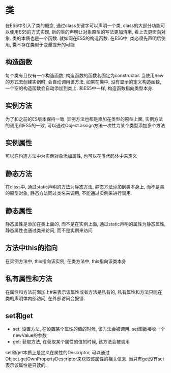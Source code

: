 # 类

在ES6中引入了类的概念, 通过class关键字可以声明一个类, class的大部分功能可以使用ES5的方式实现, 新的类的声明让对象原型的写法更加清晰, 看上去更面向对象. 类的本质也是一个函数. 就如同在ES5的构造函数. 在ES6中, 类必须先声明后使用, 类不存在类似于变量提升的可能

## 构造函数

每个类有且仅有一个构造函数, 构造函数的函数名固定为constructor. 当使用new的方式去创建实例时, 会自动调用该方法, 如果在类中, 没有显示的定义构造函数, 一个空的构造函数会自动添加到类上. 和ES5中一样, 构造函数指向类型本身. 

## 实例方法

为了和之前的ES版本保持一致, 实例方法也都是添加在类型的原型上面, 实例方法的调用和ES5的一致, 可以通过Object.assign方法一次性为某个类型添加多个方法

## 实例属性

可以在构造方法中为实例对象添加属性, 也可以在类代码体中来定义

## 静态方法

在class中, 通过static声明的方法为静态方法, 静态方法添加到类本身上, 而不是类的原型对象, 静态方法同过类名来调用, 不能通过实例来进行调用.

## 静态属性

静态属性是添加在类上面的, 而不是在实例上面, 通过static声明的属性为静态属性, 静态属性也通过类来访问, 而不是实例来访问

## 方法中this的指向

在实例方法中, this指向该实例; 在类方法中, this指向该类本身

## 私有属性和方法

在属性和方法前面加上#来表示该属性或者方法是私有的, 私有属性和方法只能在类的声明体内部访问, 在外部访问会报错.

## set和get

* set: 设置方法, 在设置某个属性的值的时候, 该方法会被调用. set函数接收一个newValue的参数
* get: 获取方法, 在获取某个属性的值的时候, 该方法会被调用

set和get本质上是定义在属性的Descriptor, 可以通过Object.getOwnPropertyDescriptor来获取该属性的相关信息. 当只有get没有set表示该属性是只读的.
